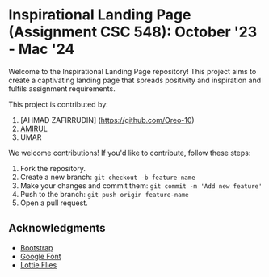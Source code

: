 # Inspirational Landing Page (Assignment CSC 548): October '23 - Mac '24

Welcome to the Inspirational Landing Page repository! This project aims to create a captivating landing page that spreads positivity and inspiration and fulfils assignment requirements.

This project is contributed by:

1. [AHMAD ZAFIRRUDIN] (https://github.com/Oreo-10)
2. [AMIRUL](https://github.com/amirulabdlatib)
3. UMAR

We welcome contributions! If you'd like to contribute, follow these steps:
1. Fork the repository.
2. Create a new branch: `git checkout -b feature-name`
3. Make your changes and commit them: `git commit -m 'Add new feature'`
4. Push to the branch: `git push origin feature-name`
5. Open a pull request.

## Acknowledgments

- [Bootstrap](https://getbootstrap.com/docs/5.0/getting-started/introduction/)
- [Google Font](https://fonts.google.com/)
- [Lottie Flies](https://lottiefiles.com/)
